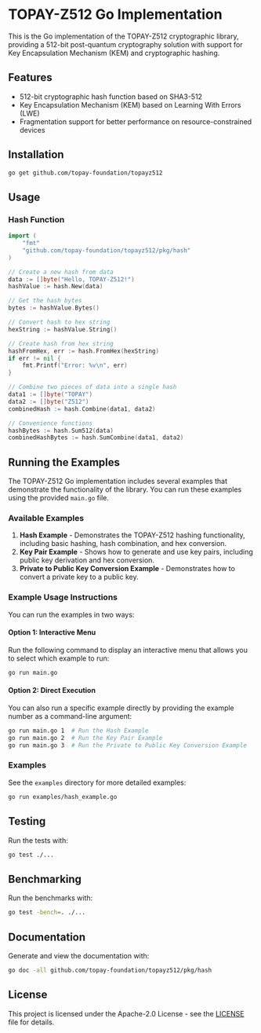 # TOPAY-Z512 Go Implementation

This is the Go implementation of the TOPAY-Z512 cryptographic library, providing a 512-bit post-quantum cryptography solution with support for Key Encapsulation Mechanism (KEM) and cryptographic hashing.

## Features

- 512-bit cryptographic hash function based on SHA3-512
- Key Encapsulation Mechanism (KEM) based on Learning With Errors (LWE)
- Fragmentation support for better performance on resource-constrained devices

## Installation

```bash
go get github.com/topay-foundation/topayz512
```

## Usage

### Hash Function

```go
import (
    "fmt"
    "github.com/topay-foundation/topayz512/pkg/hash"
)

// Create a new hash from data
data := []byte("Hello, TOPAY-Z512!")
hashValue := hash.New(data)

// Get the hash bytes
bytes := hashValue.Bytes()

// Convert hash to hex string
hexString := hashValue.String()

// Create hash from hex string
hashFromHex, err := hash.FromHex(hexString)
if err != nil {
    fmt.Printf("Error: %v\n", err)
}

// Combine two pieces of data into a single hash
data1 := []byte("TOPAY")
data2 := []byte("Z512")
combinedHash := hash.Combine(data1, data2)

// Convenience functions
hashBytes := hash.Sum512(data)
combinedHashBytes := hash.SumCombine(data1, data2)
```

## Running the Examples

The TOPAY-Z512 Go implementation includes several examples that demonstrate the functionality of the library. You can run these examples using the provided `main.go` file.

### Available Examples

1. **Hash Example** - Demonstrates the TOPAY-Z512 hashing functionality, including basic hashing, hash combination, and hex conversion.
2. **Key Pair Example** - Shows how to generate and use key pairs, including public key derivation and hex conversion.
3. **Private to Public Key Conversion Example** - Demonstrates how to convert a private key to a public key.

### Example Usage Instructions

You can run the examples in two ways:

#### Option 1: Interactive Menu

Run the following command to display an interactive menu that allows you to select which example to run:

```bash
go run main.go
```

#### Option 2: Direct Execution

You can also run a specific example directly by providing the example number as a command-line argument:

```bash
go run main.go 1  # Run the Hash Example
go run main.go 2  # Run the Key Pair Example
go run main.go 3  # Run the Private to Public Key Conversion Example
```

### Examples

See the `examples` directory for more detailed examples:

```bash
go run examples/hash_example.go
```

## Testing

Run the tests with:

```bash
go test ./...
```

## Benchmarking

Run the benchmarks with:

```bash
go test -bench=. ./...
```

## Documentation

Generate and view the documentation with:

```bash
go doc -all github.com/topay-foundation/topayz512/pkg/hash
```

## License

This project is licensed under the Apache-2.0 License - see the [LICENSE](../LICENSE) file for details.
